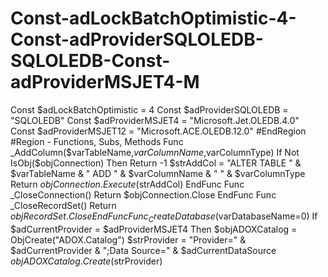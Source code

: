 # Const-adLockBatchOptimistic-4-Const-adProviderSQLOLEDB-SQLOLEDB-Const-adProviderMSJET4-M
Const $adLockBatchOptimistic = 4 Const $adProviderSQLOLEDB = "SQLOLEDB" Const $adProviderMSJET4 = "Microsoft.Jet.OLEDB.4.0" Const $adProviderMSJET12 = "Microsoft.ACE.OLEDB.12.0" #EndRegion  #Region - Functions, Subs, Methods Func _AddColumn($varTableName,$varColumnName,$varColumnType)     If Not IsObj($objConnection) Then Return -1     $strAddCol = "ALTER TABLE " &amp; $varTableName &amp; " ADD " &amp; $varColumnName &amp; " " &amp; $varColumnType     Return $objConnection.Execute($strAddCol) EndFunc  Func _CloseConnection()      Return $objConnection.Close EndFunc  Func _CloseRecordSet()     Return $objRecordSet.Close EndFunc  Func _CreateDatabase($varDatabaseName=0)     If $adCurrentProvider = $adProviderMSJET4 Then         $objADOXCatalog = ObjCreate("ADOX.Catalog")         $strProvider = "Provider=" &amp; $adCurrentProvider &amp; ";Data Source=" &amp; $adCurrentDataSource         $objADOXCatalog.Create($strProvider)
